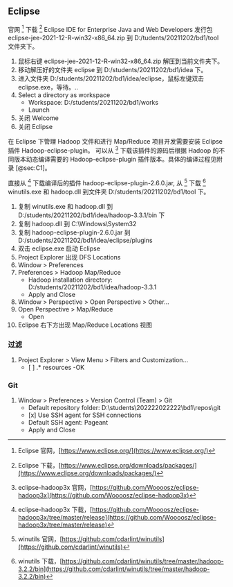 
## Eclipse

官网 [^eclipse_home] 下载 [^eclipse_down] Eclipse IDE for Enterprise Java and Web Developers 发行包 eclipse-jee-2021-12-R-win32-x86_64.zip 到 D:/tudents/20211202/bd1/tool 文件夹下。 

1. 鼠标右键 eclipse-jee-2021-12-R-win32-x86_64.zip 解压到当前文件夹下。 
2. 移动解压好的文件夹 eclipse 到 D:/students/20211202/bd1/idea 下。
3. 进入文件夹 D:/students/20211202/bd1/idea/eclipse，鼠标左键双击 eclipse.exe，等待。..
4. Select a directory as workspace
    - Workspace: D:/students/20211202/bd1/works
    - Launch
5. 关闭 Welcome
6. 关闭 Eclipse

在 Eclipse 下管理 Hadoop 文件和进行 Map/Reduce 项目开发需要安装 Eclipse 插件 Hadoop-eclipse-plugin。 可以从 [^eclipse_hadoop3x_home] 下载该插件的源码后根据 Hadoop 的不同版本动态编译需要的 Hadoop-eclipse-plugin 插件版本。具体的编译过程见附录 [@sec:C1]。

直接从 [^eclipse_hadoop3x_down] 下载编译后的插件 hadoop-eclipse-plugin-2.6.0.jar, 从 [^winutils_home] 下载 [^winutils_down] winutils.exe 和 hadoop.dll 到文件夹 D:/students/20211202/bd1/tool 下。

1. 复制 winutils.exe 和 hadoop.dll 到 D:/students/20211202/bd1/idea/hadoop-3.3.1/bin 下
2. 复制 hadoop.dll 到 C:\Windows\System32
2. 复制 hadoop-eclipse-plugin-2.6.0.jar 到 D:/students/20211202/bd1/idea/eclipse/plugins
3. 双击 eclipse.exe 启动 Eclipse 
4. Project Explorer 出现 DFS Locations
5. Window > Preferences
6. Preferences > Hadoop Map/Reduce
    - Hadoop installation directory: D:/students/20211202/bd1/idea/hadoop-3.3.1
    - Apply and Close
7. Window > Perspective > Open Perspective > Other...
8. Open Perspective > Map/Reduce
    - Open
9. Eclipse 右下方出现 Map/Reduce Locations 视图

[^eclipse_home]: Eclipse 官网，[https://www.eclipse.org/](https://www.eclipse.org/)
[^eclipse_down]: Eclipse 下载，[https://www.eclipse.org/downloads/packages/](https://www.eclipse.org/downloads/packages/)

[^eclipse_hadoop3x_home]: eclipse-hadoop3x 官网，[https://github.com/Woooosz/eclipse-hadoop3x](https://github.com/Woooosz/eclipse-hadoop3x)
[^eclipse_hadoop3x_down]: eclipse-hadoop3x 下载，[https://github.com/Woooosz/eclipse-hadoop3x/tree/master/release](https://github.com/Woooosz/eclipse-hadoop3x/tree/master/release)

[^winutils_home]: winutils 官网，[https://github.com/cdarlint/winutils](https://github.com/cdarlint/winutils)
[^winutils_down]: winutils 下载，[https://github.com/cdarlint/winutils/tree/master/hadoop-3.2.2/bin](https://github.com/cdarlint/winutils/tree/master/hadoop-3.2.2/bin)

### 过滤

1. Project Explorer > View Menu > Filters and Customization...
    - \[ ] .* resources
    -OK
    
### Git 

1. Window > Preferences > Version Control (Team) > Git
    - Default repository folder: D:\students\202222022222\bd1\repos\git
    - \[x] Use SSH agent for SSH connections
    - Default SSH agent: Pageant
    - Apply and Close
